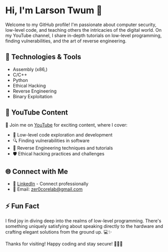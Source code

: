 # Hi, I'm Larson Twum 👋

Welcome to my GitHub profile! I'm passionate about computer security, low-level code, and teaching others the intricacies of the digital world. On my YouTube channel,
I share in-depth tutorials on low-level programming, finding vulnerabilities, and the art of reverse engineering.

## 🔧 Technologies & Tools

- Assembly (x86,)
- C/C++
- Python
- Ethical Hacking
- Reverse Engineering
- Binary Exploitation

## 🎥 YouTube Content

🚀 Join me on [YouTube](https://www.youtube.com/@Zer0core-Lab) for exciting content, where I cover:

- 🏹 Low-level code exploration and development
- 🔍 Finding vulnerabilities in software
- 🔄 Reverse Engineering techniques and tutorials
- 🛡️ Ethical hacking practices and challenges

## 🌐 Connect with Me


- 💼 [LinkedIn](https://www.linkedin.com/in/your_linkedin) - Connect professionally
- 📧 Email: zer0corelab@gmail.com

## ⚡ Fun Fact

I find joy in diving deep into the realms of low-level programming. 
There's something uniquely satisfying about speaking directly to the hardware and crafting elegant solutions from the ground up. 💻✨


Thanks for visiting! Happy coding and stay secure! 👨‍💻🔐
